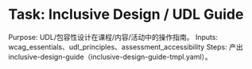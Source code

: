 # Task: Inclusive Design / UDL Guide

Purpose: UDL/包容性设计在课程/内容/活动中的操作指南。
Inputs: wcag_essentials、udl_principles、assessment_accessibility
Steps: 产出 inclusive-design-guide（inclusive-design-guide-tmpl.yaml）。
